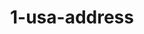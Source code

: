 ---
title: "1-usa-address"
country: "USA"
address: "3212 HERRADURA Dr Leander TX 78641 | USA"
email: "contact@atcults.com"
type: "contact-data"
draft: false
---